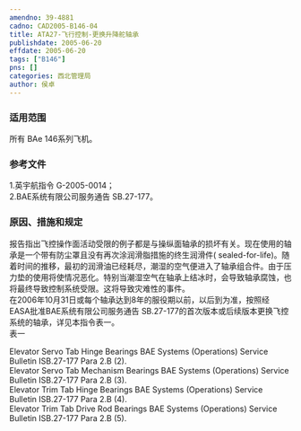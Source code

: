 ```yaml
---
amendno: 39-4881  
cadno: CAD2005-B146-04  
title: ATA27-飞行控制-更换升降舵轴承  
publishdate: 2005-06-20  
effdate: 2005-06-20  
tags: ["B146"]  
pns: []  
categories: 西北管理局  
author: 侯卓  
---
```

  
### 适用范围  
所有 BAe 146系列飞机。  
  
<!--more-->  
### 参考文件  
1.英宇航指令 G-2005-0014；  
2.BAE系统有限公司服务通告 SB.27-177。  
  
### 原因、措施和规定  
报告指出飞控操作面活动受限的例子都是与操纵面轴承的损坏有关。现在使用的轴承是一个带有防尘罩且没有再次涂润滑脂措施的终生润滑件( sealed-for-life)。随着时间的推移，最初的润滑油已经耗尽，潮湿的空气便进入了轴承组合件。由于压力垫的使用将使情况恶化。特别当潮湿空气在轴承上结冰时，会导致轴承腐蚀，也将最终导致控制系统受限。这将导致灾难性的事件。  
    在2006年10月31日或每个轴承达到8年的服役期以前，以后到为准，按照经 EASA批准BAE系统有限公司服务通告 SB.27-177的首次版本或后续版本更换飞控系统的轴承，详见本指令表一。  
表一  
  
  
Elevator Servo Tab Hinge Bearings  BAE Systems (Operations) Service Bulletin ISB.27-177 Para 2.B (2).  
Elevator Servo Tab Mechanism Bearings  BAE Systems (Operations) Service Bulletin ISB.27-177 Para 2.B (3).  
Elevator Trim Tab Hinge Bearings  BAE Systems (Operations) Service Bulletin ISB.27-177 Para 2.B (4).  
Elevator Trim Tab Drive Rod Bearings  BAE Systems (Operations) Service Bulletin ISB.27-177 Para 2.B (5).  
  
